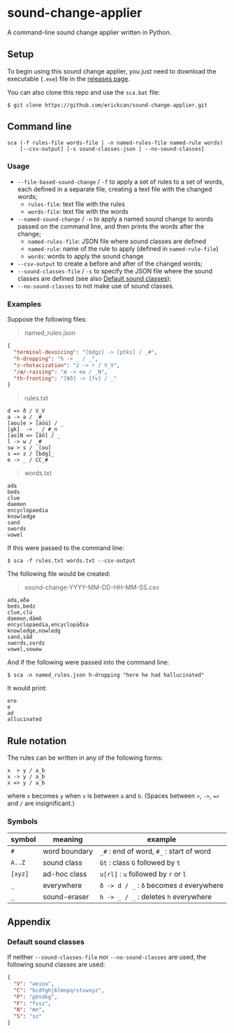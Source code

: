 # sound-change-applier
A command-line sound change applier written in Python.

## Setup
To begin using this sound change applier, you just need to download the executable (`.exe`) file in the [releases page](https://github.com/erickcan/sound-change-applier/releases).

You can also clone this repo and use the `sca.bat` file:
```
$ git clone https://github.com/erickcan/sound-change-applier.git
```

## Command line
```
sca (-f rules-file words-file | -n named-rules-file named-rule words)
    [--csv-output] [-s sound-classes-json | --no-sound-classes]
```
### Usage
- `--file-based-sound-change` / `-f` to apply a set of rules to a set of words, each defined in a separate file, creating a text file with the changed words;
  - `rules-file`: text file with the rules
  - `words-file`: text file with the words
- `--named-sound-change` / `-n` to apply a named sound change to words passed on the command line, and then prints the words after the change;
  - `named-rules-file`: JSON file where sound classes are defined
  - `named-rule`: name of the rule to apply (defined in `named-rule-file`)
  - `words`: words to apply the sound change
- `--csv-output` to create a before and after of the changed words;
- `--sound-classes-file` / `-s` to specify the JSON file where the sound classes are defined (see also [Default sound classes](#default-sound-classes));
- `--no-sound-classes` to not make use of sound classes.

### Examples
Suppose the following files:

> named_rules.json
```json
{
  "terminal-devoicing": "[bdgz] -> [ptks] / _#",
  "h-dropping": "h -> _ / _",
  "z-rhotacization": "z -> r / V_V",
  "/æ/-raising": "æ -> eə / _N",
  "th-fronting": "[θð] -> [fv] / _"
}
```

> rules.txt
```
d => ð / V_V
a -> ə / _#
[aou]e > [äöü] / _
[gk]  -> _ / #_n
[ao]N => [ãõ] / _
l -> w / _#
sw > s / _[ou]
s => z / [bdg]_
e -> _ / CC_#
```

> words.txt
```
ada
beds
clue
daemon
encyclopaedia
knowledge
sand
swords
vowel
```

If this were passed to the command line:
```
$ sca -f rules.txt words.txt --csv-output
```
The following file would be created:

> sound-change-YYYY-MM-DD-HH-MM-SS.csv
```csv
ada,aðə
beds,bedz
clue,clü
daemon,dämõ
encyclopaedia,encyclopäðiə
knowledge,nowledg
sand,sãd
swords,sordz
vowel,vowew
```

And if the following were passed into the command line:
```
$ sca -n named_rules.json h-dropping "here he had hallucinated"
```
It would print:
```
ere
e
ad
allucinated
```

## Rule notation
The rules can be written in any of the following forms:
```
x  > y / a_b
x -> y / a_b
x => y / a_b
```
where `x` becomes `y` when `x` is between `a` and `b`. (Spaces between `>`, `->`, `=>` and `/` are insignificant.)

### Symbols
| symbol  | meaning       | example                                   |
| ------- | ------------- | ----------------------------------------- |
| `#`     | word boundary | `_#` : end of word, `#_` : start of word  |
| `A..Z`  | sound class   | `Gt` : class `G` followed by `t`          |
| `[xyz]` | ad-hoc class  | `u[rl]` : `u` followed by `r` or `l`      |
| `_`     | everywhere    | `ð -> d / _` : `ð` becomes `d` everywhere |
| `_`     | sound-eraser  | `h -> _ / _` : deletes `h` everywhere     |

## Appendix

### Default sound classes
If neither `--sound-classes-file` nor `--no-sound-classes` are used, the following sound classes are used:
```json
{
  "V": "aeiou",
  "C": "bcdfghjklmnpqrstvwxyz",
  "P": "pbtdkg",
  "F": "fvsz",
  "N": "mn",
  "S": "sz"
}
```
